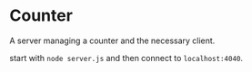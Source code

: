 # Counter 
A server managing a counter and the necessary client.

start with `node server.js`
and then connect to `localhost:4040`.
